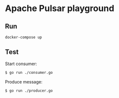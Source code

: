 # Apache Pulsar playground

## Run

`docker-compose up`


## Test

Start consumer:
```bash
$ go run ./consumer.go
```

Produce message:
```bash
$ go run ./producer.go
```

